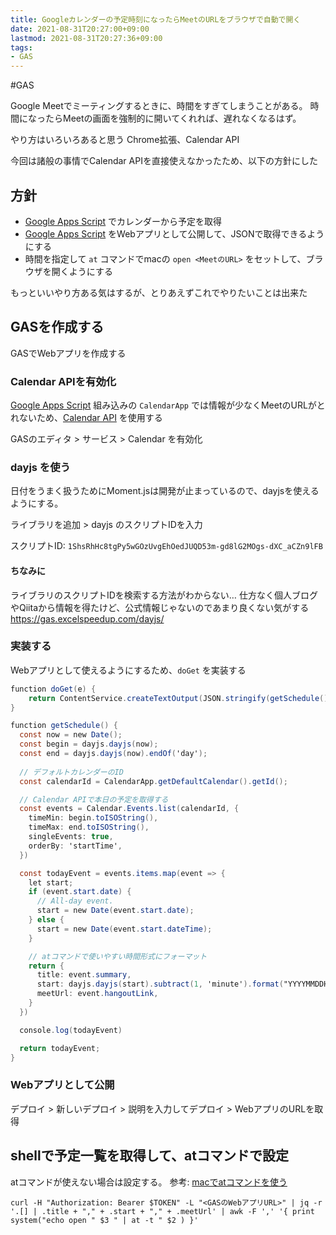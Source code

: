 ```yaml
---
title: Googleカレンダーの予定時刻になったらMeetのURLをブラウザで自動で開く
date: 2021-08-31T20:27:00+09:00
lastmod: 2021-08-31T20:27:36+09:00
tags:
- GAS
---
```


\#GAS

Google Meetでミーティングするときに、時間をすぎてしまうことがある。
時間になったらMeetの画面を強制的に開いてくれれば、遅れなくなるはず。

やり方はいろいろあると思う
Chrome拡張、Calendar API

今回は諸般の事情でCalendar APIを直接使えなかったため、以下の方針にした

## 方針

* [Google Apps Script](note/Google%20Apps%20Script.md) でカレンダーから予定を取得
* [Google Apps Script](note/Google%20Apps%20Script.md) をWebアプリとして公開して、JSONで取得できるようにする
* 時間を指定して `at` コマンドでmacの `open <MeetのURL>` をセットして、ブラウザを開くようにする

もっといいやり方ある気はするが、とりあえずこれでやりたいことは出来た

## GASを作成する

GASでWebアプリを作成する

### Calendar APIを有効化

[Google Apps Script](note/Google%20Apps%20Script.md) 組み込みの `CalendarApp` では情報が少なくMeetのURLがとれないため、[Calendar API](https://developers.google.com/apps-script/advanced/calendar) を使用する

GASのエディタ > サービス > Calendar を有効化

### dayjs を使う

日付をうまく扱うためにMoment.jsは開発が止まっているので、dayjsを使えるようにする。

ライブラリを追加 > dayjs のスクリプトIDを入力

スクリプトID: `1ShsRhHc8tgPy5wGOzUvgEhOedJUQD53m-gd8lG2MOgs-dXC_aCZn9lFB`

#### ちなみに

ライブラリのスクリプトIDを検索する方法がわからない…
仕方なく個人ブログやQiitaから情報を得たけど、公式情報じゃないのであまり良くない気がする
https://gas.excelspeedup.com/dayjs/

### 実装する

Webアプリとして使えるようにするため、`doGet` を実装する

````javascript:code.gs
function doGet(e) {
    return ContentService.createTextOutput(JSON.stringify(getSchedule()));
}

function getSchedule() {
  const now = new Date();
  const begin = dayjs.dayjs(now);
  const end = dayjs.dayjs(now).endOf('day');
    
  // デフォルトカレンダーのID
  const calendarId = CalendarApp.getDefaultCalendar().getId();

  // Calendar APIで本日の予定を取得する
  const events = Calendar.Events.list(calendarId, {
    timeMin: begin.toISOString(),
    timeMax: end.toISOString(),
    singleEvents: true,
    orderBy: 'startTime',
  })

  const todayEvent = events.items.map(event => {
    let start;
    if (event.start.date) {
      // All-day event.
      start = new Date(event.start.date);
    } else {
      start = new Date(event.start.dateTime);
    }

    // atコマンドで使いやすい時間形式にフォーマット
    return {
      title: event.summary,
      start: dayjs.dayjs(start).subtract(1, 'minute').format("YYYYMMDDHHmm"),
      meetUrl: event.hangoutLink,
    }
  })

  console.log(todayEvent)

  return todayEvent;
}
````

### Webアプリとして公開

デプロイ > 新しいデプロイ > 説明を入力してデプロイ > WebアプリのURLを取得

## shellで予定一覧を取得して、atコマンドで設定

atコマンドが使えない場合は設定する。
参考: [macでatコマンドを使う](note/macでatコマンドを使う.md) 

````shell
curl -H "Authorization: Bearer $TOKEN" -L "<GASのWebアプリURL>" | jq -r '.[] | .title + "," + .start + "," + .meetUrl' | awk -F ',' '{ print system("echo open " $3 " | at -t " $2 ) }'
````
